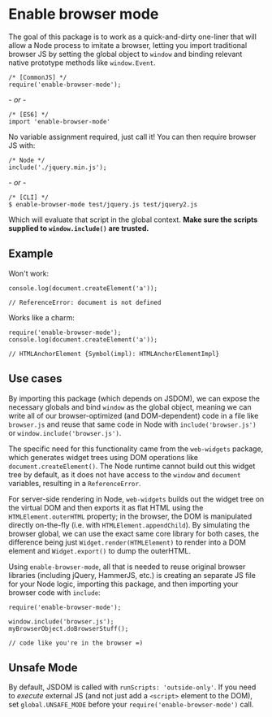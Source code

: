 # Enable browser mode
The goal of this package is to work as a quick-and-dirty one-liner that will allow a Node process to imitate a browser, letting you import traditional browser JS by setting the global object to `window` and binding relevant native prototype methods like `window.Event`.

```
/* [CommonJS] */
require('enable-browser-mode');
```

*- or -*

```
/* [ES6] */
import 'enable-browser-mode'
```

No variable assignment required, just call it! You can then require browser JS with:

```
/* Node */
include('./jquery.min.js');
```

*- or -*

```
/* [CLI] */
$ enable-browser-mode test/jquery.js test/jquery2.js
```

Which will evaluate that script in the global context. **Make sure the scripts supplied to `window.include()` are trusted.**

## Example
Won't work:

```
console.log(document.createElement('a'));

// ReferenceError: document is not defined
```

Works like a charm:

```
require('enable-browser-mode');
console.log(document.createElement('a'));

// HTMLAnchorElement {Symbol(impl): HTMLAnchorElementImpl}
```

## Use cases
By importing this package (which depends on JSDOM), we can expose the necessary globals and bind `window` as the global object, meaning we can write all of our browser-optimized (and DOM-dependent) code in a file like `browser.js` and reuse that same code in Node with `include('browser.js')` or `window.include('browser.js')`. 

The specific need for this functionality came from the `web-widgets` package, which generates widget trees using DOM operations like `document.createElement()`.  The Node runtime cannot build out this widget tree by default, as it does not have access to the `window` and `document` variables, resulting in a `ReferenceError`. 

For server-side rendering in Node, `web-widgets` builds out the widget tree on the virtual DOM and then exports it as flat HTML using the `HTMLElement.outerHTML` property; in the browser, the DOM is manipulated directly on-the-fly (i.e. with `HTMLElement.appendChild`). By simulating the browser global, we can use the exact same core library for both cases, the difference being just `Widget.render(HTMLElement)` to render into a DOM element and `Widget.export()` to dump the outerHTML.

Using `enable-browser-mode`, all that is needed to reuse original browser libraries (including jQuery, HammerJS, etc.) is creating an separate JS file for your Node logic, importing this package, and then importing your browser code with `include`:

```
require('enable-browser-mode');

window.include('browser.js');
myBrowserObject.doBrowserStuff(); 

// code like you're in the browser =)
```

 ## Unsafe Mode
By default, JSDOM is called with `runScripts: 'outside-only'`. If you need to *execute* external JS (and not just add a `<script>` element to the DOM), set `global.UNSAFE_MODE` before your `require('enable-browser-mode')` call.